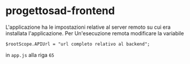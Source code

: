 # progettosad-frontend

L'applicazione ha le impostazioni relative al server remoto su cui era installata l'applicazione. Per Un'esecuzione remota modificare la variabile

```
$rootScope.APIUrl = "url completo relativo al backend";
```

in  ```app.js``` alla riga ```65```
